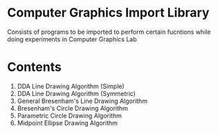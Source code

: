 # Computer Graphics Import Library

Consists of programs to be imported to perform certain fucntions while doing experiments in Computer Graphics Lab

# Contents

1. DDA Line Drawing Algorithm (Simple)
2. DDA Line Drawing Algorithm (Symmetric)
3. General Bresenham's Line Drawing Algorithm 
4. Bresenham's Circle Drawing Algorithm
5. Parametric Circle Drawing Algorithm
6. Midpoint Ellipse Drawing Algorithm